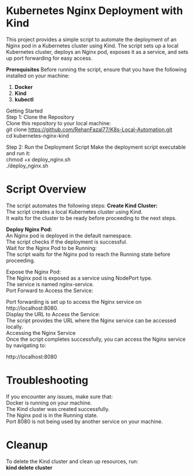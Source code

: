 # Kubernetes Nginx Deployment with Kind

This project provides a simple script to automate the deployment of an Nginx pod in a Kubernetes cluster using Kind. 
The script sets up a local Kubernetes cluster, deploys an Nginx pod, exposes it as a service, and sets up port forwarding for easy access.

**Prerequisites**
Before running the script, ensure that you have the following installed on your machine:

1. **Docker**
2. **Kind**
3. **kubectl**


Getting Started<br/>
Step 1: Clone the Repository<br/>
  Clone this repository to your local machine:<br/>
  git clone https://github.com/RehanFazal77/K8s-Local-Automation.git <br/>
  cd kubernetes-nginx-kind<br/>

Step 2: Run the Deployment Script
Make the deployment script executable and run it:<br/>
chmod +x deploy_nginx.sh<br/>
./deploy_nginx.sh<br/>

# Script Overview<br/>
The script automates the following steps:
**Create Kind Cluster:** <br/>
The script creates a local Kubernetes cluster using Kind.<br/>
It waits for the cluster to be ready before proceeding to the next steps.<br/>

**Deploy Nginx Pod:** <br/>
An Nginx pod is deployed in the default namespace.<br/>
The script checks if the deployment is successful.<br/>
Wait for the Nginx Pod to be Running:<br/>
The script waits for the Nginx pod to reach the Running state before proceeding.<br/>

Expose the Nginx Pod:<br/>
The Nginx pod is exposed as a service using NodePort type.<br/>
The service is named nginx-service.<br/>
Port Forward to Access the Service:<br/>

Port forwarding is set up to access the Nginx service on http://localhost:8080.<br/>
Display the URL to Access the Service:<br/>
The script provides the URL where the Nginx service can be accessed locally.<br/>
Accessing the Nginx Service<br/>
Once the script completes successfully, you can access the Nginx service by navigating to:<br/>

http://localhost:8080

# Troubleshooting
If you encounter any issues, make sure that:<br/>
Docker is running on your machine.<br/>
The Kind cluster was created successfully.<br/>
The Nginx pod is in the Running state.<br/>
Port 8080 is not being used by another service on your machine.<br/>

# Cleanup <br/>
To delete the Kind cluster and clean up resources, run:<br/>
 **kind delete cluster**
